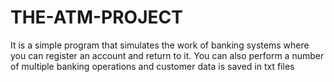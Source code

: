 # THE-ATM-PROJECT
It is a simple program that simulates the work of banking systems where you can register an account and return to it. You can also perform a number of multiple banking operations and customer data is saved in txt files
